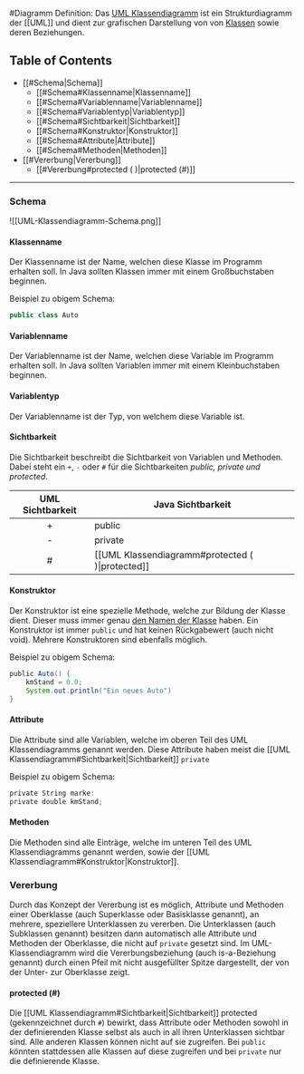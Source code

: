 #Diagramm
Definition: Das [UML Klassendiagramm](https://de.wikipedia.org/wiki/Klassendiagramm) ist ein Strukturdiagramm der [[UML]] und dient zur grafischen Darstellung von von [Klassen](https://de.wikipedia.org/wiki/Klasse_(Objektorientierung)) sowie deren Beziehungen.

## Table of Contents

- [[#Schema|Schema]]
	- [[#Schema#Klassenname|Klassenname]]
	- [[#Schema#Variablenname|Variablenname]]
	- [[#Schema#Variablentyp|Variablentyp]]
	- [[#Schema#Sichtbarkeit|Sichtbarkeit]]
	- [[#Schema#Konstruktor|Konstruktor]]
	- [[#Schema#Attribute|Attribute]]
	- [[#Schema#Methoden|Methoden]]
- [[#Vererbung|Vererbung]]
	- [[#Vererbung#protected ( )|protected (#)]]


---
### Schema
![[UML-Klassendiagramm-Schema.png]]
#### Klassenname
Der Klassenname ist der Name, welchen diese Klasse im Programm erhalten soll. In Java sollten Klassen immer mit einem Großbuchstaben beginnen.

Beispiel zu obigem Schema:
```Java title:main.java
public class Auto
```
#### Variablenname
Der Variablenname ist der Name, welchen diese Variable im Programm erhalten soll. In Java sollten Variablen immer mit einem Kleinbuchstaben beginnen.
#### Variablentyp
Der Variablenname ist der Typ, von welchem diese Variable ist. 
#### Sichtbarkeit
Die Sichtbarkeit beschreibt die Sichtbarkeit von Variablen und Methoden. Dabei steht ein `+`, `-` oder `#` für die Sichtbarkeiten *public, private und protected*.

| UML Sichtbarkeit | Java Sichtbarkeit                                |
| :--------------: | ------------------------------------------------ |
|        +         | public                                           |
|        -         | private                                          |
|        #         | [[UML Klassendiagramm#protected ( )\|protected]] |
#### Konstruktor
Der Konstruktor ist eine spezielle Methode, welche zur Bildung der Klasse dient. Dieser muss immer genau <u>den Namen der Klasse</u> haben. Ein Konstruktor ist immer `public` und hat keinen Rückgabewert (auch nicht void). Mehrere Konstruktoren sind ebenfalls möglich.

Beispiel zu obigem Schema:
```Java title:main.java
public Auto() {
	kmStand = 0.0;
	System.out.println("Ein neues Auto")
}
```
#### Attribute
Die Attribute sind alle Variablen, welche im oberen Teil des UML Klassendiagramms genannt werden. Diese Attribute haben meist die [[UML Klassendiagramm#Sichtbarkeit|Sichtbarkeit]] `private`

Beispiel zu obigem Schema:
```Java title:main.java
private String marke:
private double kmStand;
```
#### Methoden
Die Methoden sind alle Einträge, welche im unteren Teil des UML Klassendiagramms genannt werden, sowie der [[UML Klassendiagramm#Konstruktor|Konstruktor]].

### Vererbung
Durch das Konzept der Vererbung ist es möglich, Attribute und Methoden einer Oberklasse (auch Superklasse oder Basisklasse genannt), an mehrere, speziellere Unterklassen zu vererben. Die Unterklassen (auch Subklassen genannt) besitzen dann automatisch alle Attribute und Methoden der Oberklasse, die nicht auf `private` gesetzt sind. Im UML-Klassendiagramm wird die Vererbungsbeziehung (auch is-a-Beziehung genannt) durch einen Pfeil mit nicht ausgefüllter Spitze dargestellt, der von der Unter- zur Oberklasse zeigt.

#### protected (#)
Die [[UML Klassendiagramm#Sichtbarkeit|Sichtbarkeit]] protected (gekennzeichnet durch `#`) bewirkt, dass Attribute oder Methoden sowohl in der definierenden Klasse selbst als auch in all ihren Unterklassen sichtbar sind. Alle anderen Klassen können nicht auf sie zugreifen. Bei `public` könnten stattdessen alle Klassen auf diese zugreifen und bei `private` nur die definierende Klasse.
